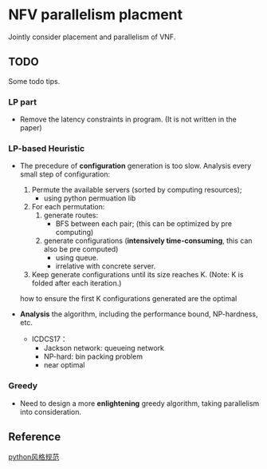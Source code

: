 # NFV parallelism placment

Jointly consider placement and parallelism of VNF.

## TODO

Some todo tips.

### LP part

* Remove the latency constraints in program. (It is not written in the paper)

### LP-based Heuristic

* The precedure of **configuration** generation is too slow. Analysis every
small step of configuration:
  1. Permute the available servers (sorted by computing resources);
     * using python permuation lib
  2. For each permutation:
     1. generate routes: 
        * BFS between each pair; (this can be optimized by pre computing)
     2. generate configurations (**intensively time-consuming**, this can
     also be pre computed)
        * using queue.
        * irrelative with concrete server.
  3. Keep generate configurations until its size reaches K. (Note: K is
  folded after each iteration.)

  how to ensure the first K configurations generated are the optimal

* **Analysis** the algorithm, including the performance bound, NP-hardness, etc.

  * ICDCS17：
    * Jackson network: queueing network
    * NP-hard: bin packing problem
    * near optimal

### Greedy

* Need to design a more **enlightening** greedy algorithm, taking parallelism
into consideration.

## Reference

[python风格规范](https://zh-google-styleguide.readthedocs.io/en/latest/google-python-styleguide/python_style_rules/)
